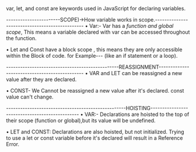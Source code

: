 var, let, and const are keywords used in JavaScript for declaring variables.

-----------------------SCOPE)->How variable works in scope.-----------------------------------------------
• Var:- Var has a *function and global scope*, This means a variable declared with var can be accessed throughout the function.

• Let and Const have a block scope , this means they are only accessible within the Block of code.
for Example--- (like an if statement or a loop).


------------------------------------------------REASSIGNMENT----------------------------------------------
• VAR and LET can be reassigned a new value after they are declared.

• CONST- We Cannot be reassigned a new value after it's declared. const value can't change.


---------------------------------------------------HOISTING-----------------------------------------------
• VAR:- Declarations are hoisted to the top of their scope (function or global),but its value will be undefined.

• LET and CONST: Declarations are also hoisted, but not initialized. Trying to use a let or const  variable before it's declared will result in a Reference Error.
